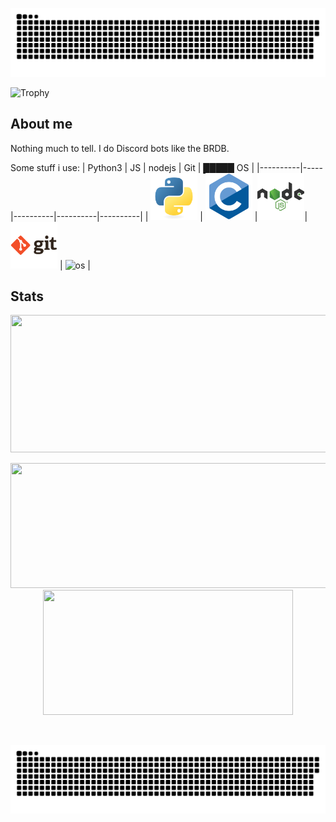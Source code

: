 <p align="center">
 <img width="1000" src="https://github.com/nalu-sgwc/nalu-sgwc/blob/output/github-contribution-grid-snake-dark.svg" alt="snake"/>
</p>


![Trophy](https://github-profile-trophy.vercel.app/?username=nalu-sgwc&no-frame=true&no-bg=true&theme=discord&column=-1)

## About me

Nothing much to tell. I do Discord bots like the BRDB.

Some stuff i use:
 | Python3 | JS | nodejs | Git | █████ OS |
 |----------|-----|----------|----------|----------|
 |  <img src="https://github.com/devicons/devicon/blob/master/icons/python/python-original.svg" title="Python"  alt="Python" width="75" height="75"/> |  <img src="https://github.com/devicons/devicon/blob/master/icons/c/c-original.svg" title="C"  alt="C" width="75" height="75"/> |<img src="https://github.com/devicons/devicon/blob/master/icons/nodejs/nodejs-original-wordmark.svg" title="nodejs" alt="NodeJS" width="75" height="75"/>|<img src="https://github.com/devicons/devicon/blob/master/icons/git/git-original-wordmark.svg" title="Git" alt="Git" width="75" height="75"/> | <img src="https://github-production-user-asset-6210df.s3.amazonaws.com/127955755/334044755-0675962c-8901-4739-a6a6-de96242c277a.png?X-Amz-Algorithm=AWS4-HMAC-SHA256&X-Amz-Credential=AKIAVCODYLSA53PQK4ZA%2F20240527%2Fus-east-1%2Fs3%2Faws4_request&X-Amz-Date=20240527T092230Z&X-Amz-Expires=300&X-Amz-Signature=916a83e1c40ee02980c80b732b9cde63d81768bb73e241d2bc70cfaa5f4b4897&X-Amz-SignedHeaders=host&actor_id=127955755&key_id=0&repo_id=806420494" title="os" alt="os" width="80" height="80"/> |

## Stats
<p align="center">
  <img width="800" height="220" src="https://streak-stats.demolab.com?user=nalu-sgwc&theme=highcontrast&hide_border=true&border_radius=5&card_width=800">
</p>


<p align="center">
  <img width="600" height="200" src="https://github-readme-stats.vercel.app/api?username=nalu-sgwc&show_icons=true&theme=vision-friendly-dark">
  <img width="400" height="200" src="https://github-readme-stats.vercel.app/api/top-langs/?username=nalu-sgwc&size_weight=0.15&count_weight=0.5&layout=compact&theme=vision-friendly-dark">
</p>
 

<div id="header" align="center">
  <img src="https://komarev.com/ghpvc/?username=nalu-sgwc&style=for-the-badge&color=green" alt=""/>
</div>


<p align="center">
 <img width="1000" src="https://github.com/nalu-sgwc/nalu-sgwc/blob/output/github-contribution-grid-snake-dark.svg" alt="snake"/>
</p>
